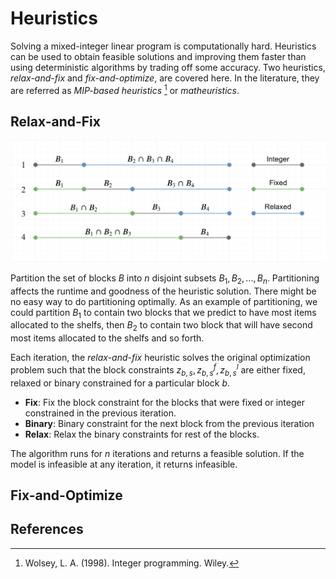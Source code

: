 # Heuristics
Solving a mixed-integer linear program is computationally hard. Heuristics can be used to obtain feasible solutions and improving them faster than using deterministic algorithms by trading off some accuracy. Two heuristics, *relax-and-fix* and *fix-and-optimize*, are covered here. In the literature, they are referred as *MIP-based heuristics* [^Wolsey1998] or *matheuristics*.

## Relax-and-Fix
![](figures/relax-and-fix.png)

Partition the set of blocks $B$ into $n$ disjoint subsets $B_1, B_2, ..., B_n$. Partitioning affects the runtime and goodness of the heuristic solution. There might be no easy way to do partitioning optimally. As an example of partitioning, we could partition $B_1$ to contain two blocks that we predict to have most items allocated to the shelfs, then $B_2$ to contain two block that will have second most items allocated to the shelfs and so forth.

Each iteration, the *relax-and-fix* heuristic solves the original optimization problem such that the block constraints $z_{b,s}, z_{b,s}^f, z_{b,s}^l$ are either fixed, relaxed or binary constrained for a particular block $b$.

* **Fix**: Fix the block constraint for the blocks that were fixed or integer constrained in the previous iteration.
* **Binary**: Binary constraint for the next block from the previous iteration
* **Relax**: Relax the binary constraints for rest of the blocks.

The algorithm runs for $n$ iterations and returns a feasible solution. If the model is infeasible at any iteration, it returns infeasible.

## Fix-and-Optimize


## References
[^Wolsey1998]: Wolsey, L. A. (1998). Integer programming. Wiley.
